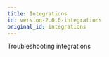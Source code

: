 ```yaml
---
title: Integrations
id: version-2.0.0-integrations
original_id: integrations
---
```


Troubleshooting integrations
